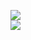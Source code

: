 [![](https://img.shields.io/badge/Made%20With-Github%20Spray-lightgrey.svg?style=for-the-badge&logo=github)](https://github.com/Annihil/github-spray#19067)  
[![](https://i.imgur.com/2DrTn0Z.gif)](https://github.com/Annihil/github-spray)